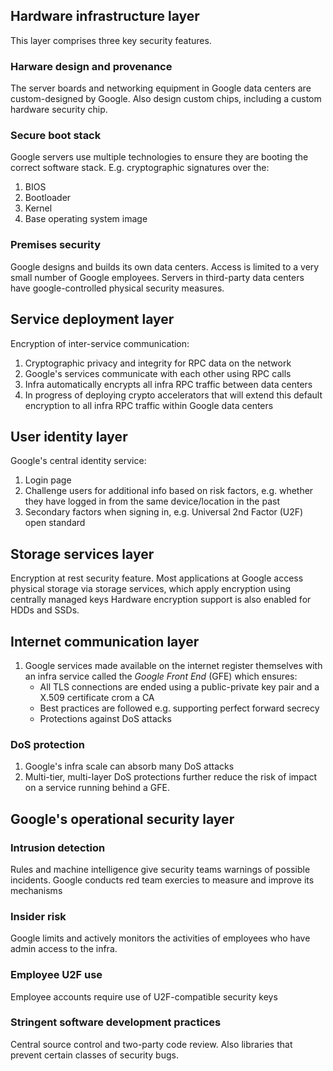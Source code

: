 ## Hardware infrastructure layer
This layer comprises three key security features.
### Harware design and provenance
The server boards and networking equipment in Google data centers are custom-designed by Google.
Also design custom chips, including a custom hardware security chip.
### Secure boot stack
Google servers use multiple technologies to ensure they are booting the correct software stack.
E.g. cryptographic signatures over the:
1. BIOS
1. Bootloader
1. Kernel
1. Base operating system image
### Premises security
Google designs and builds its own data centers.
Access is limited to a very small number of Google employees.
Servers in third-party data centers have google-controlled physical security measures.

## Service deployment layer
Encryption of inter-service communication:
1. Cryptographic privacy and integrity for RPC data on the network
1. Google's services communicate with each other using RPC calls
1. Infra automatically encrypts all infra RPC traffic between data centers
1. In progress of deploying crypto accelerators that will extend this default encryption to all infra RPC traffic within Google data centers

## User identity layer
Google's central identity service:
1. Login page
1. Challenge users for additional info based on risk factors, e.g. whether they have logged in from the same device/location in the past
1. Secondary factors when signing in, e.g. Universal 2nd Factor (U2F) open standard

## Storage services layer
Encryption at rest security feature.
Most applications at Google access physical storage via storage services, which apply encryption using centrally managed keys
Hardware encryption support is also enabled for HDDs and SSDs.

## Internet communication layer
1. Google services made available on the internet register themselves with an infra service called the _Google Front End_ (GFE) which ensures:
    * All TLS connections are ended using a public-private key pair and a X.509 certificate crom a CA
    * Best practices are followed e.g. supporting perfect forward secrecy
    * Protections against DoS attacks
### DoS protection
1. Google's infra scale can absorb many DoS attacks
1. Multi-tier, multi-layer DoS protections further reduce the risk of impact on a service running behind a GFE.

## Google's operational security layer
### Intrusion detection
Rules and machine intelligence give security teams warnings of possible incidents.
Google conducts red team exercies to measure and improve its mechanisms
### Insider risk
Google limits and actively monitors the activities of employees who have admin access to the infra.
### Employee U2F use
Employee accounts require use of U2F-compatible security keys
### Stringent software development practices
Central source control and two-party code review.
Also libraries that prevent certain classes of security bugs.
